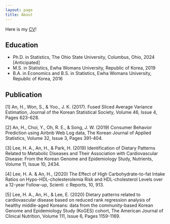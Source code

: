 ```yaml
---
layout: page
title: About
---
```


Here is my [CV](files/HyoinAn_OSU_CV.pdf)!

## Education

* Ph.D. in Statistics, The Ohio State University, Columbus, Ohio, 2024 [Anticipated]
* M.S. in Statistics, Ewha Womans University, Republic of Korea, 2019
* B.A. in Economics and B.S. in Statistics, Ewha Womans University, Republic of Korea, 2016

## Publication

[1] An, H., Won, S., & Yoo., J. K. (2017). Fused Sliced Average Variance Estimation, Journal of the Korean
Statistical Society, Volume 46, Issue 4, Pages 623-628.

[2] An, H., Choi, Y., Oh, R. E., & Song, J. W. (2019) Consumer Behavior Prediction using Airbnb Web Log
data, The Korean Journal of Applied Statistics, Volume 32, Issue 3, Pages 391-404.

[3] Lee, H. A., An, H., & Park, H. (2019) Identification of Dietary Patterns Related to Metabolic Diseases
and Their Association with Cardiovascular Disease: From the Korean Genome and Epidemiology Study,
Nutrients, Volume 11, Issue 10, 2434.

[4] Lee, H. A. & An, H., (2020) The Effect of High Carbohydrate-to-fat Intake Ratios on Hypo-HDL-cholesterolemia
Risk and HDL-cholesterol Levels over a 12-year Follow-up, Scienti c Reports, 10, 913.

[5] Lee, H. A., An, H., & Lee, E. (2020) Dietary patterns related to cardiovascular disease based on reduced
rank regression analysis of healthy middle-aged Koreans: data from the community-based Korean Genome
and Epidemiology Study (KoGES) cohort, The American Journal of Clinical Nutrition, Volume 111, Issue
6, Pages 1159-1169.





